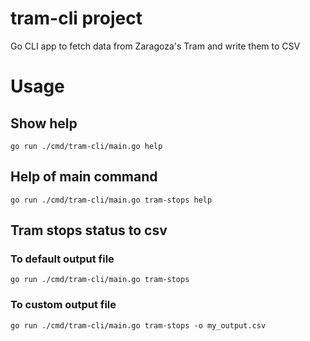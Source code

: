 # tram-cli project
Go CLI app to fetch data from Zaragoza's Tram and write them to CSV

# Usage

## Show help

```shell
go run ./cmd/tram-cli/main.go help
```

## Help of main command

```shell
go run ./cmd/tram-cli/main.go tram-stops help
```

## Tram stops status to csv

### To default output file
```shell
go run ./cmd/tram-cli/main.go tram-stops
```

### To custom output file
```shell
go run ./cmd/tram-cli/main.go tram-stops -o my_output.csv
```